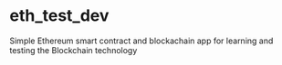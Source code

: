 # eth_test_dev
Simple Ethereum smart contract and blockachain app for learning and testing the Blockchain technology
